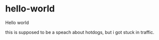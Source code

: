 # hello-world
Hello world

this is supposed to be a speach about hotdogs, but i got stuck in traffic.
